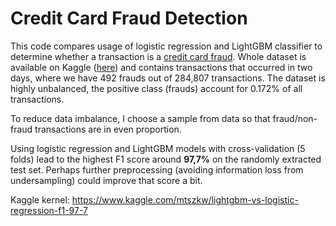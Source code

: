 # Credit Card Fraud Detection

This code compares usage of logistic regression and LightGBM classifier to determine whether a transaction is a [credit card fraud](https://en.wikipedia.org/wiki/Credit_card_fraud). Whole dataset is available on Kaggle ([here](https://www.kaggle.com/mlg-ulb/creditcardfraud)) and contains transactions that occurred in two days, where we have 492 frauds out of 284,807 transactions. The dataset is highly unbalanced, the positive class (frauds) account for 0.172% of all transactions.

To reduce data imbalance, I choose a sample from data so that fraud/non-fraud transactions are in even proportion.

Using logistic regression and LightGBM models with cross-validation (5 folds) lead to the highest F1 score around **97,7%** on the randomly extracted test set. Perhaps further preprocessing (avoiding information loss from undersampling) could improve that score a bit.

Kaggle kernel: https://www.kaggle.com/mtszkw/lightgbm-vs-logistic-regression-f1-97-7